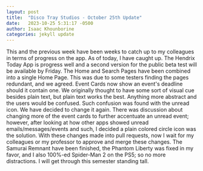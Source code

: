 ```yaml
---
layout: post
title:  "Disco Tray Studios - October 25th Update"
date:   2023-10-25 5:31:17 -0500
author: Isaac Khounborine
categories: jekyll update
---
```


This and the previous week have been weeks to catch up to my colleagues in terms of progress on the app. As of today, I have caught up. The Hendrix Today App is progress well and a second version for the public beta test will be available by Friday. The Home and Search Pages have been combined into a single Home Page. This was due to some testers finding the pages redundant, and we agreed. Event Cards now show an event's deadline should it contain one. We originally thought to have some sort of visual cue besides plain text, but plain text works the best. Anything more abstract and the users would be confused. Such confusion was found with the unread icon. We have decided to change it again. There was discussion about changing more of the event cards to further accentuate an unread event; however, after looking at how other apps showed unread emails/messages/events and such, I decided a plain colored circle icon was the solution. With these changes made into pull requests, now I wait for my colleagues or my professor to approve and merge these changes. The Samurai Remnant have been finished, the Phantom Liberty was fixed in my favor, and I also 100%-ed Spider-Man 2 on the PS5; so no more distractions. I will get through this semester standing tall.
